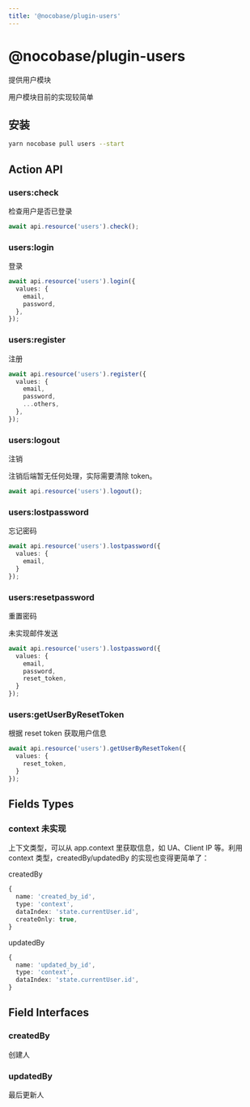 ```yaml
---
title: '@nocobase/plugin-users'
---
```


# @nocobase/plugin-users

提供用户模块

<Alert title="注意" type="warning">
用户模块目前的实现较简单
</Alert>

## 安装

```bash
yarn nocobase pull users --start
```

## Action API

### users:check

检查用户是否已登录

```ts
await api.resource('users').check();
```

### users:login

登录

```ts
await api.resource('users').login({
  values: {
    email,
    password,
  },
});
```

### users:register

注册

```ts
await api.resource('users').register({
  values: {
    email,
    password,
    ...others,
  },
});
```

### users:logout

注销

<Alert title="注意" type="warning">
注销后端暂无任何处理，实际需要清除 token。
</Alert>

```ts
await api.resource('users').logout();
```

### users:lostpassword

忘记密码

```ts
await api.resource('users').lostpassword({
  values: {
    email,
  }
});
```

### users:resetpassword

重置密码

<Alert title="注意" type="warning">
未实现邮件发送
</Alert>

```ts
await api.resource('users').lostpassword({
  values: {
    email,
    password,
    reset_token,
  }
});
```

### users:getUserByResetToken

根据 reset token 获取用户信息

```ts
await api.resource('users').getUserByResetToken({
  values: {
    reset_token,
  }
});
```


## Fields Types

### context <Badge>未实现</Badge>

上下文类型，可以从 app.context 里获取信息，如 UA、Client IP 等。利用 context 类型，createdBy/updatedBy 的实现也变得更简单了：

createdBy

```ts
{
  name: 'created_by_id',
  type: 'context',
  dataIndex: 'state.currentUser.id',
  createOnly: true,
}
```

updatedBy

```ts
{
  name: 'updated_by_id',
  type: 'context',
  dataIndex: 'state.currentUser.id',
}
```

## Field Interfaces

### createdBy

创建人

### updatedBy

最后更新人
